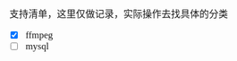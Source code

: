 <span  style="font-family: Simsun,serif; font-size: 17px; ">

支持清单，这里仅做记录，实际操作去找具体的分类

- [x] ffmpeg
- [ ] mysql

</span>